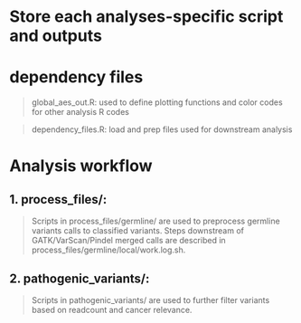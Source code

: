 Store each analyses-specific script and outputs
===============================================

# dependency files #
>global_aes_out.R: used to define plotting functions and color codes for other analysis R codes

>dependency_files.R: load and prep files used for downstream analysis

# Analysis workflow #

## 1. process_files/:
> Scripts in process_files/germline/ are used to preprocess germline variants calls to classified variants. Steps downstream of GATK/VarScan/Pindel merged calls are described in process_files/germline/local/work.log.sh. 

## 2. pathogenic_variants/: 
> Scripts in pathogenic_variants/ are used to further filter variants based on readcount and cancer relevance. 